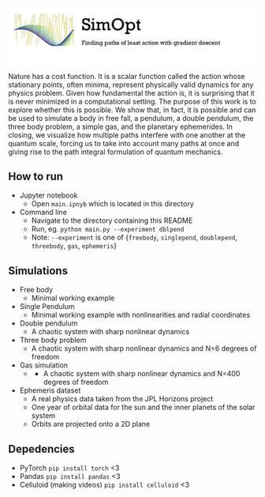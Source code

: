 ![logo.png](static/logo.png)

Nature has a cost function. It is a scalar function called the action whose stationary points, often minima, represent physically valid dynamics for any physics problem. Given how fundamental the action is, it is surprising that it is never minimized in a computational setting. The purpose of this work is to explore whether this is possible. We show that, in fact, it is possible and can be used to simulate a body in free fall, a pendulum, a double pendulum, the three body problem, a simple gas, and the planetary ephemerides. In closing, we visualize how multiple paths interfere with one another at the quantum scale, forcing us to take into account many paths at once and giving rise to the path integral formulation of quantum mechanics.

## How to run

* Jupyter notebook
	* Open `main.ipnyb` which is located in this directory
* Command line
	* Navigate to the directory containing this README
	* Run, eg. `python main.py --experiment dblpend`
	* Note: `--experiment` is one of {`freebody`, `singlepend`, `doublepend`, `threebody`, `gas`, `ephemeris`}


## Simulations

* Free body
	* Minimal working example
* Single Pendulum
	* Minimal working example with nonlinearities and radial coordinates
* Double pendulum
	* A chaotic system with sharp nonlinear dynamics
* Three body problem
	* A chaotic system with sharp nonlinear dynamics and N=6 degrees of freedom
* Gas simulation
	* * A chaotic system with sharp nonlinear dynamics and N=400 degrees of freedom
* Ephemeris dataset
	* A real physics data taken from the JPL Horizons project
	* One year of orbital data for the sun and the inner planets of the solar system
	* Orbits are projected onto a 2D plane


## Depedencies

* PyTorch `pip install torch` <3
* Pandas `pip install pandas` <3
* Celluloid (making videos) `pip install celluloid` <3
